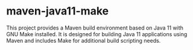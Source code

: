 # maven-java11-make

This project provides a Maven build environment based on Java 11 with GNU Make installed. It is designed for building Java 11 applications using Maven and includes Make for additional build scripting needs.
